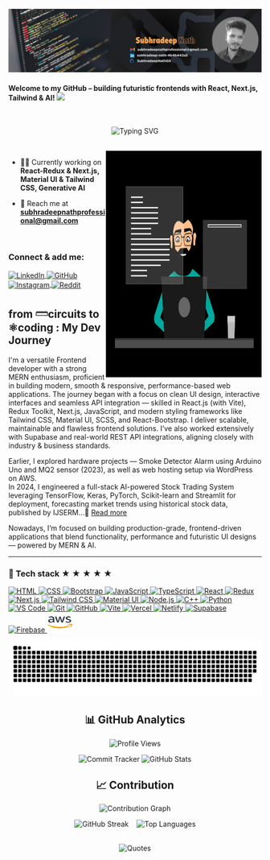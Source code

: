 <!-- Banner -->
<p align="center">
  <img src="https://github.com/SubhradeepNathGit/SubhradeepNathGit/blob/main/Technology%20LinkedIn%20Banner%20in%20Black%20Blue%20Simple%20Style%20(2).png" alt="banner" />
</p>

<h4 align="left" >
Welcome to my GitHub – building futuristic frontends with <strong>React</strong>, <strong>Next.js</strong>, <strong>Tailwind</strong> & <strong>AI</strong>! <img src="https://media.giphy.com/media/hvRJCLFzcasrR4ia7z/giphy.gif" width="24" />
</h4>

<br>
<p align="center">
  <img src="https://readme-typing-svg.herokuapp.com?font=Source+Code+Pro&weight=600&size=32&pause=1000&color=6E6E6E&center=true&vCenter=true&width=600&lines=Hi+there!;This+is+Subhradeep+Nath;The+Next-Gen+Frontend+Developer;Transforming+Ideas+into;Interactive+Interfaces" alt="Typing SVG" />
</p>
<br>

<img align="right" width="310" height="450" src="https://github.com/SubhradeepNathGit/SubhradeepNathGit/blob/main/Gitimage.gif" alt="Coding GIF" />

- 🧑‍💻 Currently working on **React-Redux & Next.js, Material UI & Tailwind CSS, Generative AI**

- 📮 Reach me at **subhradeepnathprofessional@gmail.com**
<br/>

<h3 align="left">Connect & add me:</h3>
<p align="left">
  <a href="https://linkedin.com/in/subhradeep-nath-dev" target="blank">
    <img align="center" src="https://raw.githubusercontent.com/rahuldkjain/github-profile-readme-generator/master/src/images/icons/Social/linked-in-alt.svg" alt="LinkedIn" height="30" width="40" />
  </a>
   <a href="https://github.com/SubhradeepNathGit" target="blank">
    <img align="center" src="https://raw.githubusercontent.com/rahuldkjain/github-profile-readme-generator/master/src/images/icons/Social/github.svg" alt="GitHub" height="30" width="40" />
  </a>
  <a href="https://instagram.com/subhra_official" target="blank">
    <img align="center" src="https://raw.githubusercontent.com/rahuldkjain/github-profile-readme-generator/master/src/images/icons/Social/instagram.svg" alt="Instagram" height="30" width="40" />
  </a>
  <a href="https://www.reddit.com/user/Less-Cut-8419" target="blank">
    <img align="center" src="https://raw.githubusercontent.com/rahuldkjain/github-profile-readme-generator/master/src/images/icons/Social/reddit.svg" alt="Reddit" height="30" width="40" />
  </a>
</p> 



<h2 align="left">from 𓏠circuits  to  ⚛coding </> : My Dev Journey</h2>

<p>
I'm a versatile Frontend developer with a strong MERN enthusiasm, proficient in building modern, smooth & responsive, performance-based web applications.  
The journey began with a focus on clean UI design, interactive interfaces and seamless API integration — skilled in React.js (with Vite), Redux Toolkit, Next.js, JavaScript, and modern styling frameworks like Tailwind CSS, Material UI, SCSS, and React-Bootstrap.  
I deliver scalable, maintainable and flawless frontend solutions. I’ve also worked extensively with Supabase and real-world REST API integrations, aligning closely with industry & business standards.

Earlier, I explored hardware projects — Smoke Detector Alarm using Arduino Uno and MQ2 sensor (2023), as well as web hosting setup via WordPress on AWS.  
In 2024, I engineered a full-stack AI-powered Stock Trading System leveraging TensorFlow, Keras, PyTorch, Scikit-learn and Streamlit for deployment, forecasting market trends using historical stock data, published by IJSERM...📎 <a href="https://ijsrem.com/download/analytical-detection-of-smart-stock-trading-system-utilizing-ai-model/">Read more</a>
</p>

<p>
Nowadays, I’m focused on building production-grade, frontend-driven applications that blend functionality, performance and futuristic UI designs — powered by MERN & AI.
</p>

---

<h3 align="left">🛒 Tech stack ★ ★ ★ ★ ★</h3>

<p align="left">
  <a href="https://developer.mozilla.org/en-US/docs/Web/HTML" target="_blank">
    <img src="https://skillicons.dev/icons?i=html" alt="HTML" />
  </a>
  <a href="https://developer.mozilla.org/en-US/docs/Web/CSS" target="_blank">
    <img src="https://skillicons.dev/icons?i=css" alt="CSS" />
  </a>
  <a href="https://getbootstrap.com/" target="_blank">
    <img src="https://skillicons.dev/icons?i=bootstrap" alt="Bootstrap" />
  </a>
  <a href="https://developer.mozilla.org/en-US/docs/Web/JavaScript" target="_blank">
    <img src="https://skillicons.dev/icons?i=js" alt="JavaScript" />
  </a>
  <a href="https://www.typescriptlang.org/" target="_blank">
    <img src="https://skillicons.dev/icons?i=ts" alt="TypeScript" />
  </a>
  
  <a href="https://reactjs.org/" target="_blank">
    <img src="https://skillicons.dev/icons?i=react" alt="React" />
  </a>
  <a href="https://redux.js.org/" target="_blank">
    <img src="https://skillicons.dev/icons?i=redux" alt="Redux" />
  </a>


  <a href="https://nextjs.org/" target="_blank">
    <img src="https://skillicons.dev/icons?i=nextjs" alt="Next.js" />
  </a>
  <a href="https://tailwindcss.com/" target="_blank">
    <img src="https://skillicons.dev/icons?i=tailwind" alt="Tailwind CSS" />
  </a>
  <a href="https://mui.com/" target="_blank">
    <img src="https://cdn.worldvectorlogo.com/logos/material-ui-1.svg" alt="Material UI" width="40" height="40" />
  </a>
  <a href="https://nodejs.org/" target="_blank">
    <img src="https://skillicons.dev/icons?i=nodejs" alt="Node.js" />
  </a>
  <a href="https://isocpp.org/" target="_blank">
    <img src="https://skillicons.dev/icons?i=cpp" alt="C++" />
  </a>
  <a href="https://www.python.org/" target="_blank">
    <img src="https://skillicons.dev/icons?i=python" alt="Python" />
  </a>
  <a href="https://code.visualstudio.com/" target="_blank">
    <img src="https://skillicons.dev/icons?i=vscode" alt="VS Code" />
  </a>
  <a href="https://git-scm.com/" target="_blank">
    <img src="https://skillicons.dev/icons?i=git" alt="Git" />
  </a>
  <a href="https://github.com/" target="_blank">
    <img src="https://skillicons.dev/icons?i=github" alt="GitHub" />
  </a>
  <a href="https://vitejs.dev/" target="_blank">
    <img src="https://skillicons.dev/icons?i=vite" alt="Vite" />
  </a>
  <a href="https://vercel.com/" target="_blank">
    <img src="https://skillicons.dev/icons?i=vercel" alt="Vercel" />
  </a>
  <a href="https://www.netlify.com/" target="_blank">
    <img src="https://skillicons.dev/icons?i=netlify" alt="Netlify" />
  </a>
  <a href="https://supabase.com/" target="_blank">
    <img src="https://cdn.jsdelivr.net/gh/devicons/devicon/icons/supabase/supabase-original.svg" alt="Supabase" width="40" height="40" />
  </a>
  <a href="https://firebase.google.com/" target="_blank">
  <img src="https://cdn.jsdelivr.net/gh/devicons/devicon/icons/firebase/firebase-plain.svg" alt="Firebase" width="40" height="40" />
</a>
<a href="https://aws.amazon.com/" target="_blank">
  <img src="https://raw.githubusercontent.com/devicons/devicon/master/icons/amazonwebservices/amazonwebservices-original-wordmark.svg" alt="AWS" width="50" height="40" />
</a>

</p>

<div align="center">
  <img src="https://github.com/ritinmandal/ritinmandal/blob/output/github-snake-dark.svg" alt="snake gif" />
</div>




<h2 align="center">📊 GitHub Analytics</h2>

<p align="center">
  <img src="https://komarev.com/ghpvc/?username=SubhradeepNathGit&label=Profile%20Views&style=flat-square&color=blueviolet&labelColor=00000000" alt="Profile Views" />
</p>

<div align="center">
    <img src="https://github-readme-stats.vercel.app/api?username=SubhradeepNathGit&show_icons=true&include_all_commits=true&count_private=true&theme=transparent&hide_border=true&custom_title=Commit+Tracker" alt="Commit Tracker" />
  <img src="https://github-readme-stats.vercel.app/api?username=SubhradeepNathGit&show_icons=true&theme=transparent&hide_border=true&rank_icon=github&custom_title=GitHub+Stats" alt="GitHub Stats" />
</div>


<h2 align="center">📈 Contribution </h2>
<p align="center">
  <img src="https://github-readme-activity-graph.vercel.app/graph?username=SubhradeepNathGit&bg_color=00000000&color=58a6ff&line=58a6ff&point=ffffff&area=true&hide_border=true" alt="Contribution Graph" />
</p>


<p align="center">


  
 <p align="center">
  <img src="https://nirzak-streak-stats.vercel.app/?user=Subhradeepnathgit&theme=dark&hide_border=true" alt="GitHub Streak" style="display: inline-block; vertical-align: top;" />
  &nbsp;&nbsp;
  <img src="https://github-readme-stats.vercel.app/api/top-langs/?username=Subhradeepnathgit&theme=dark&hide_border=true&include_all_commits=true&count_private=false&layout=compact" alt="Top Languages" style="display: inline-block; vertical-align: top;" /><br/><br/>
</p>



<p align="center">
  <img src="https://quotes-github-readme.vercel.app/api?type=horizontal&theme=dark" alt="Quotes" />
</p>




  



